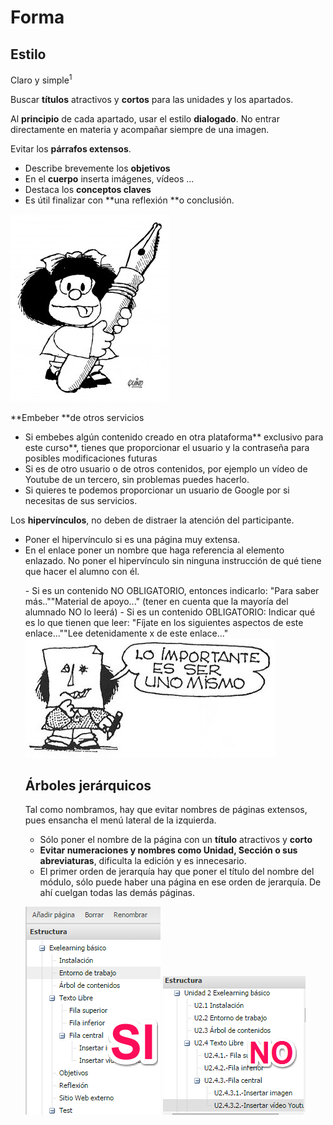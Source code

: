 
# Forma

## Estilo


Claro y simple<sup>1</sup> 

Buscar **títulos** atractivos y **cortos** para las unidades y los apartados.

Al **principio** de cada apartado, usar el estilo **dialogado**. No entrar directamente en materia y acompañar siempre de una imagen.

Evitar los **párrafos extensos**.
- Describe brevemente los **objetivos**
- En el **cuerpo** inserta imágenes, vídeos ...
- Destaca los **conceptos claves**
- Es útil finalizar con **una reflexión **o conclusión. 

<strong><img src="img/mafalda-254x300.jpg" width="254" height="300" /></strong>

**Embeber **de otros servicios


- Si embebes algún contenido creado en otra plataforma** exclusivo para este curso**, tienes que proporcionar el usuario y la contraseña para posibles modificaciones futuras
- Si es de otro usuario o de otros contenidos, por ejemplo un vídeo de Youtube de un tercero, sin problemas puedes hacerlo.
- Si quieres te podemos proporcionar un usuario de Google por si necesitas de sus servicios.

Los **hipervínculos**, no deben de distraer la atención del participante.

- Poner el hipervínculo si es una página muy extensa.
- En el enlace poner un nombre que haga referencia al elemento enlazado.
No poner el hipervínculo sin ninguna instrucción de qué tiene que hacer el alumno con él.
<ul style="list-style-type: circle;">
- Si es un contenido NO OBLIGATORIO, entonces indicarlo: "Para saber más..""Material de apoyo..." (tener en cuenta que la mayoría del alumnado NO lo leerá)
- Si es un contenido OBLIGATORIO: Indicar qué es lo que tienen que leer: "Fíjate en los siguientes aspectos de este enlace...""Lee detenidamente x de este enlace..."

<img src="img/mafalda009.jpg" alt="" width="400" height="191" />

## 

## Árboles jerárquicos

Tal como nombramos, hay que evitar nombres de páginas extensos, pues ensancha el menú lateral de la izquierda.

- Sólo poner el nombre de la página con un **título** atractivos y **corto**
- **Evitar numeraciones y nombres como Unidad, Sección o sus abreviaturas**, dificulta la edición y es innecesario.
- El primer orden de jerarquía hay que poner el título del nombre del módulo, sólo puede haber una página en ese orden de jerarquía. De ahí cuelgan todas las demás páginas. 

<img src="img/arbolsi.png" width="216" height="333" />    <img src="img/arbolno.png" width="228" height="222" />


